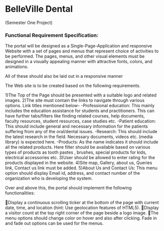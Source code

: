 # BelleVille Dental
(Semester One Project)

### Functional Requirement Specification:

The portal will be designed as a Single-Page-Application and responsive Website with a set of pages and menus that represent choice of activities to be performed. The pages, menus, and other visual elements must be designed in a visually appealing manner with attractive fonts, colors, and animations.

All of these should also be laid out in a responsive manner

The Web site is to be created based on the following requirements.

1)The Top of the Page should be presented with a suitable logo and related images.
2)The site must contain the links to navigate through various options. Link titles mentioned below-
-Professional education: This mainly includes the education assistance for students and practitioners. This can have further tabs/filters like finding related courses, help documents, faculty resources, student resources, case studies etc.
-Patient education: This should include general and necessary information for the patients suffering from any of the oral/dental issues. 
-Research: This should include the latest research in the field. Necessary documents, videos etc. (media library) is expected here.
-Products: As the name indicates it should include all the related products. Here filter should be available based on various types of products as tooth pastes , brushes, special products for kids, electrical accessories etc.
3)User should be allowed to enter rating for the products displayed in the website.
4)Site map, Gallery, about us, Queries link, Contact us link must be added.
5)About Us and Contact Us: This menu option should display Email id, address, and contact number of the organization who is developing the system.

Over and above this, the portal should implement the following functionalities:

Display a continuous scrolling ticker at the bottom of the page with current date, time, and location (hint: Use geolocation features of HTML5).
Display a visitor count at the top right corner of the page beside a logo image. 
The menu options should change color on hover and also after clicking. 
Fade in and fade out options can be used for the menus.
